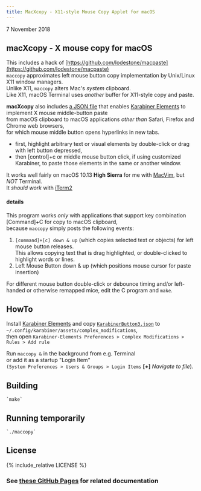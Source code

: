 ```yaml
---
title: MacXcopy - X11-style Mouse Copy Applet for macOS
---
```

7 November 2018  

## macXcopy - X mouse copy for macOS
This includes a hack of [https://github.com/lodestone/macpaste](https://github.com/lodestone/macpaste)  
`maccopy` approximates left mouse button copy implementation by Unix/Linux X11 window managers.  
Unlike X11, `maccopy` alters Mac's *system* clipboard.  
Like X11, macOS Terminal uses *another* buffer for X11-style copy and paste.  

**macXcopy** also includes [a JSON file](KarabinerButton3.json) that enables [Karabiner Elements](https://pqrs.org/osx/karabiner/) to implement X mouse middle-button paste  
from macOS clipboard to macOS applications *other than* Safari, Firefox and Chrome web browsers,  
for which mouse middle button opens hyperlinks in new tabs.  

- first, highlight arbitrary text or visual elements by double-click or drag with left button depressed,
- then [control]+c or middle mouse button click, if using customized Karabiner, to paste those elements in the same or another window.  

It works well fairly on macOS 10.13 **High Sierra** for me with [MacVim](https://macvim-dev.github.io/macvim/), but *NOT* Terminal.  
It *should work* with [iTerm2](https://iterm2.com/)

#### details
This program works *only* with applications that support key combination [Command]+C for copy to macOS clipboard,  
because `maccopy` simply posts the following events: 

1. `[command]+[c] down & up` (which copies selected text or objects) for left mouse button releases.  
   This allows copying text that is drag highlighted, or double-clicked to highlight words or lines.  
2. Left Mouse Button down & up (which positions mouse cursor for paste insertion)

For different mouse button double-click or debounce timing and/or left-handed or otherwise remapped mice, edit the C program and `make`.  

## HowTo
Install [Karabiner Elements](https://pqrs.org/osx/karabiner/) and copy [`KarabinerButton3.json`](KarabinerButton3.json) to `~/.config/karabiner/assets/complex_modifications`,  
then open `Karabiner-Elements Preferences > Complex Modifications > Rules > Add rule`

Run `maccopy &` in the background from e.g. Terminal  
or add it as a startup "Login Item"  
`(System Preferences > Users & Groups > Login Items` **[+]** *Navigate to file*).

## Building
    `make`

## Running temporarily
    `./maccopy`

## License
{% include_relative LICENSE %}

###  See [these GitHub Pages](https://blekenbleu.github.io/VimTXmouse) for related documentation 
